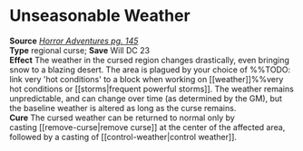 # Unseasonable Weather

**Source** [_Horror Adventures pg. 145_](http://paizo.com/products/btpy9n5a?Pathfinder-Roleplaying-Game-Horror-Adventures)  
**Type** regional curse; **Save** Will DC 23  
**Effect** The weather in the cursed region changes drastically, even bringing snow to a blazing desert. The area is plagued by your choice of %%TODO: link very 'hot conditions' to a block when working on [[weather]]%%very hot conditions or [[storms|frequent powerful storms]]. The weather remains unpredictable, and can change over time (as determined by the GM), but the baseline weather is altered as long as the curse remains.  
**Cure** The cursed weather can be returned to normal only by casting [[remove-curse|remove curse]] at the center of the affected area, followed by a casting of [[control-weather|control weather]].
